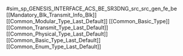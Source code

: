 #sim_sp_GENESIS_INTERFACE_ACS_BE_SR3DNG_src_src_gen_fe_be
[[Mandatory_Blk_Transmit_Info_Blk]]
[[Common_Modular_Type_Last_Default]]
[[Common_Basic_Type]]
[[Common_Transmit_Type_Last_Default]]
[[Common_Physical_Type_Last_Default]]
[[Common_Basic_Type_Last_Default]]
[[Common_Enum_Type_Last_Default]]
